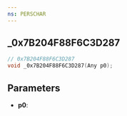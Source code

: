 ```yaml
---
ns: PERSCHAR
---
```

## _0x7B204F88F6C3D287

```c
// 0x7B204F88F6C3D287
void _0x7B204F88F6C3D287(Any p0);
```

## Parameters
* **p0**:
